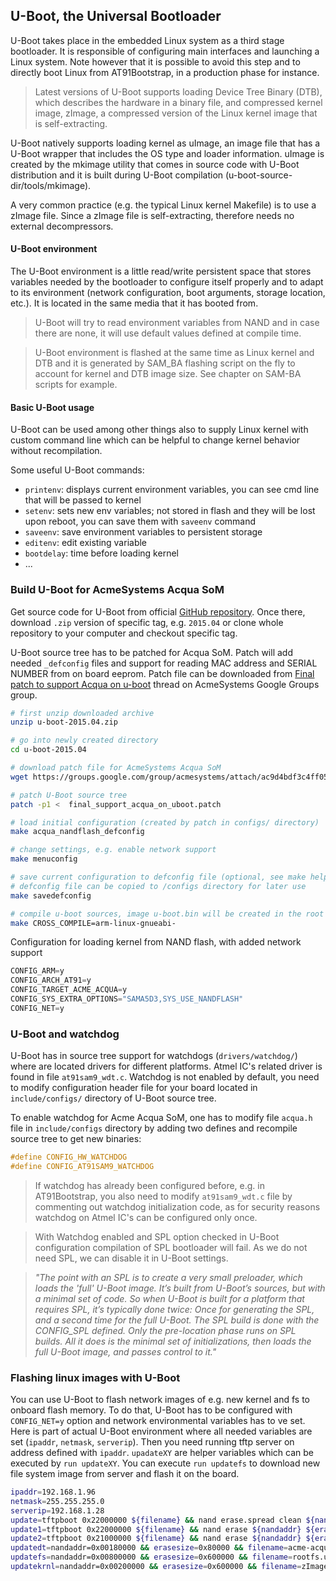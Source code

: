 ## U-Boot, the Universal Bootloader

U-Boot takes place in the embedded Linux system as a third stage bootloader. It is responsible of configuring main interfaces and launching a Linux system. Note however that it is possible to avoid this step and to directly boot Linux from AT91Bootstrap, in a production phase for instance.

>Latest versions of U-Boot supports loading Device Tree Binary (DTB), which describes the hardware in a binary file, and compressed kernel image, zImage, a compressed version of the Linux kernel image that is self-extracting.

U-Boot natively supports loading kernel as uImage, an image file that has a U-Boot wrapper that includes the OS type and loader information. uImage is created by the mkimage utility that comes in source code with U-Boot distribution and it is built during U-Boot compilation (u-boot-source-dir/tools/mkimage).

A very common practice (e.g. the typical Linux kernel Makefile) is to use a zImage file. Since a zImage file is self-extracting, therefore needs no external decompressors.

#### U-Boot environment

The U-Boot environment is a little read/write persistent space that stores variables needed by the bootloader to configure itself properly and to adapt to its environment (network configuration, boot arguments, storage location, etc.). It is located in the same media that it has booted from.

> U-Boot will try to read environment variables from NAND and in case there are none, it will use default values defined at compile time.

> U-Boot environment is flashed at the same time as Linux kernel and DTB and it is generated by SAM_BA flashing script on the fly to account for kernel and DTB image size. See chapter on SAM-BA scripts for example.


#### Basic U-Boot usage

U-Boot can be used among other things also to supply Linux kernel with custom command line which can be helpful to change kernel behavior without recompilation.

Some useful U-Boot commands:

- `printenv`: displays current environment variables, you can see cmd line that will be passed to kernel
- `setenv`: sets new env variables; not stored in flash and they will be lost upon reboot, you can save them with `saveenv` command
- `saveenv`: save environment variables to persistent storage
- `editenv`: edit existing variable
- `bootdelay`: time before loading kernel
- ...


### Build U-Boot for AcmeSystems Acqua SoM

Get source code for U-Boot from official [GitHub repository](https://github.com/u-boot/u-boot). Once there, download `.zip` version of specific tag, e.g. `2015.04` or clone whole repository to your computer and checkout specific tag.

U-Boot source tree has to be patched for Acqua SoM. Patch will add needed `_defconfig` files and support for reading MAC address and SERIAL NUMBER from on board eeprom. Patch file can be downloaded from [Final patch to support Acqua on u-boot](https://groups.google.com/forum/#!topic/acmesystems/tYwnNBkogJ0) thread on AcmeSystems Google Groups group.

```bash
# first unzip downloaded archive
unzip u-boot-2015.04.zip

# go into newly created directory
cd u-boot-2015.04

# download patch file for AcmeSystems Acqua SoM
wget https://groups.google.com/group/acmesystems/attach/ac9d4bdf3c4ff053/final_support_acqua_on_uboot.patch

# patch U-Boot source tree
patch -p1 <  final_support_acqua_on_uboot.patch

# load initial configuration (created by patch in configs/ directory)
make acqua_nandflash_defconfig

# change settings, e.g. enable network support
make menuconfig

# save current configuration to defconfig file (optional, see make help for more information)
# defconfig file can be copied to /configs directory for later use
make savedefconfig

# compile u-boot sources, image u-boot.bin will be created in the root of source tree
make CROSS_COMPILE=arm-linux-gnueabi-
```

Configuration for loading kernel from NAND flash, with added network support
```java
CONFIG_ARM=y
CONFIG_ARCH_AT91=y
CONFIG_TARGET_ACME_ACQUA=y
CONFIG_SYS_EXTRA_OPTIONS="SAMA5D3,SYS_USE_NANDFLASH"
CONFIG_NET=y
```

### U-Boot and watchdog

U-Boot has in source tree support for watchdogs (`drivers/watchdog/`) where are located drivers for different platforms. Atmel IC's related driver is found in file `at91sam9_wdt.c`.
Watchdog is not enabled by default, you need to modify configuration header file for your board located in `include/configs/` directory of U-Boot source tree.

To enable watchdog for Acme Acqua SoM, one has to modify file `acqua.h` file in `include/configs` directory by adding two defines and recompile source tree to get new binaries:
```c
#define CONFIG_HW_WATCHDOG
#define CONFIG_AT91SAM9_WATCHDOG
```

> If watchdog has already been configured before, e.g. in AT91Bootstrap, you also need to modify `at91sam9_wdt.c` file by commenting out
> watchdog initialization code, as for security reasons watchdog on Atmel IC's can be configured only once.

> With Watchdog enabled and SPL option checked in U-Boot configuration compilation of SPL bootloader will fail.  As we do not need SPL, we can disable it in U-Boot settings.

>*"The point with an SPL is to create a very small preloader, which loads the 'full' U-Boot image. It’s built from U-Boot’s sources, but with a minimal set of code. So when U-Boot is built for a platform that requires SPL, it’s typically done twice: Once for generating the SPL, and a second time for the full U-Boot. The SPL build is done with the CONFIG\_SPL defined. Only the pre-location phase runs on SPL builds. All it does is the minimal set of initializations, then loads the full U-Boot image, and passes control to it."*

### Flashing linux images with U-Boot

You can use U-Boot to flash network images of e.g. new kernel and fs to onboard flash memory. To do that, U-Boot has to be configured with `CONFIG_NET=y` option and network environmental variables has to ve set. Here is part of actual U-Boot environment where all needed variables are set (`ipaddr`, `netmask`, `serverip`). Then you need running tftp server on address defined with `ipaddr`. `upadateXY` are helper variables which can be executed by `run updateXY`. You can execute `run updatefs` to download new file system image from server and flash it on the board.

```bash
ipaddr=192.168.1.96
netmask=255.255.255.0
serverip=192.168.1.28
update=tftpboot 0x22000000 ${filename} && nand erase.spread clean ${nandaddr} 0xF800000 && nand write.trimffs ${fileaddr} ${nandaddr} ${filesize}
update1=tftpboot 0x22000000 ${filename} && nand erase ${nandaddr} ${erasesize} && nand write ${fileaddr} ${nandaddr} ${filesize}
update2=tftpboot 0x21000000 ${filename} && nand erase ${nandaddr} ${erasesize} && nand write ${fileaddr} ${nandaddr} ${filesize}
updatedt=nandaddr=0x00180000 && erasesize=0x80000 && filename=acme-acqua.dtb && run update2
updatefs=nandaddr=0x00800000 && erasesize=0x600000 && filename=rootfs.ubi && run update
updatekrnl=nandaddr=0x00200000 && erasesize=0x600000 && filename=zImage && run update1
```
